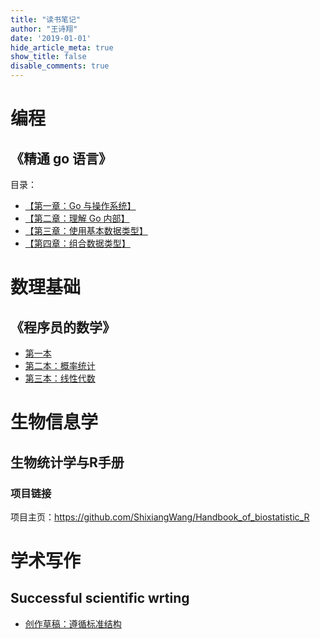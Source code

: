 ```yaml
---
title: "读书笔记"
author: "王诗翔"
date: '2019-01-01'
hide_article_meta: true
show_title: false
disable_comments: true
---
```


# 编程

## 《精通 go 语言》

目录：

- [【第一章：Go 与操作系统】](../read/mastering-go-book-chapter-01)
- [【第二章：理解 Go 内部】](../read/mastering-go-book-chapter-02)
- [【第三章：使用基本数据类型】](../read/mastering-go-book-chapter-03)
- [【第四章：组合数据类型】](../read/mastering-go-book-chapter-04)

# 数理基础

## 《程序员的数学》

- [第一本](../read/math-for-programmer-s1)
- [第二本：概率统计](../read/math-for-programmer-s2)
- [第三本：线性代数](../read/math-for-programmer-s3)

# 生物信息学

## 生物统计学与R手册

### 项目链接

项目主页：<https://github.com/ShixiangWang/Handbook_of_biostatistic_R>

# 学术写作

## Successful scientific wrting

- [创作草稿：遵循标准结构](../read/sci-writing-composing-a-first-draft)

